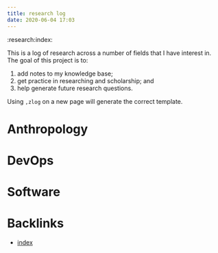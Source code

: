 ```yaml
---
title: research log
date: 2020-06-04 17:03
---
```


:research:index:

This is a log of research across a number of fields that I have interest in. The
goal of this project is to:

  1. add notes to my knowledge base;
  2. get practice in researching and scholarship; and
  3. help generate future research questions.

Using `,zlog` on a new page will generate the correct template.

# Anthropology

# DevOps

# Software

# Backlinks
  - [index](index)
